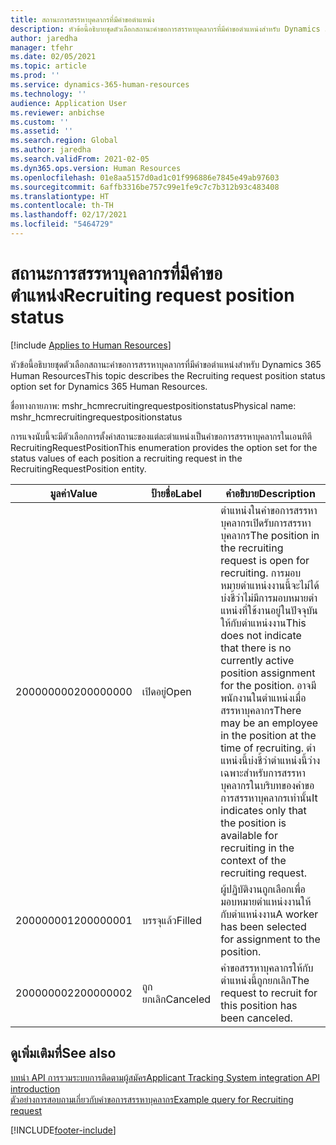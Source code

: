 ```yaml
---
title: สถานะการสรรหาบุคลากรที่มีคำขอตำแหน่ง
description: หัวข้อนี้อธิบายชุดตัวเลือกสถานะคำขอการสรรหาบุคลากรที่มีคำขอตำแหน่งสำหรับ Dynamics 365 Human Resources
author: jaredha
manager: tfehr
ms.date: 02/05/2021
ms.topic: article
ms.prod: ''
ms.service: dynamics-365-human-resources
ms.technology: ''
audience: Application User
ms.reviewer: anbichse
ms.custom: ''
ms.assetid: ''
ms.search.region: Global
ms.author: jaredha
ms.search.validFrom: 2021-02-05
ms.dyn365.ops.version: Human Resources
ms.openlocfilehash: 01e8aa5157d0ad1c01f996886e7845e49ab97603
ms.sourcegitcommit: 6affb3316be757c99e1fe9c7c7b312b93c483408
ms.translationtype: HT
ms.contentlocale: th-TH
ms.lasthandoff: 02/17/2021
ms.locfileid: "5464729"
---
```

# <a name="recruiting-request-position-status"></a><span data-ttu-id="9bbd4-103">สถานะการสรรหาบุคลากรที่มีคำขอตำแหน่ง</span><span class="sxs-lookup"><span data-stu-id="9bbd4-103">Recruiting request position status</span></span>

[!include [Applies to Human Resources](../includes/applies-to-hr.md)]

<span data-ttu-id="9bbd4-104">หัวข้อนี้อธิบายชุดตัวเลือกสถานะคำขอการสรรหาบุคลากรที่มีคำขอตำแหน่งสำหรับ Dynamics 365 Human Resources</span><span class="sxs-lookup"><span data-stu-id="9bbd4-104">This topic describes the Recruiting request position status option set for Dynamics 365 Human Resources.</span></span>

<span data-ttu-id="9bbd4-105">ชื่อทางกายภาพ: mshr_hcmrecruitingrequestpositionstatus</span><span class="sxs-lookup"><span data-stu-id="9bbd4-105">Physical name: mshr_hcmrecruitingrequestpositionstatus</span></span>

<span data-ttu-id="9bbd4-106">การแจงนับนี้จะมีตัวเลือกการตั้งค่าสถานะของแต่ละตําแหน่งเป็นคำขอการสรรหาบุคลากรในเอนทิตี RecruitingRequestPosition</span><span class="sxs-lookup"><span data-stu-id="9bbd4-106">This enumeration provides the option set for the status values of each position a recruiting request in the RecruitingRequestPosition entity.</span></span>

| <span data-ttu-id="9bbd4-107">มูลค่า</span><span class="sxs-lookup"><span data-stu-id="9bbd4-107">Value</span></span> | <span data-ttu-id="9bbd4-108">ป้ายชื่อ</span><span class="sxs-lookup"><span data-stu-id="9bbd4-108">Label</span></span> | <span data-ttu-id="9bbd4-109">คำอธิบาย</span><span class="sxs-lookup"><span data-stu-id="9bbd4-109">Description</span></span> |
| --- | --- | --- |
| <span data-ttu-id="9bbd4-110">200000000</span><span class="sxs-lookup"><span data-stu-id="9bbd4-110">200000000</span></span> | <span data-ttu-id="9bbd4-111">เปิดอยู่</span><span class="sxs-lookup"><span data-stu-id="9bbd4-111">Open</span></span> | <span data-ttu-id="9bbd4-112">ตําแหน่งในคำขอการสรรหาบุคลากรเปิดรับการสรรหาบุคลากร</span><span class="sxs-lookup"><span data-stu-id="9bbd4-112">The position in the recruiting request is open for recruiting.</span></span> <span data-ttu-id="9bbd4-113">การมอบหมายตําแหน่งงานนี้จะไม่ได้บ่งชี้ว่าไม่มีการมอบหมายตําแหน่งที่ใช้งานอยู่ในปัจจุบันให้กับตําแหน่งงาน</span><span class="sxs-lookup"><span data-stu-id="9bbd4-113">This does not indicate that there is no currently active position assignment for the position.</span></span> <span data-ttu-id="9bbd4-114">อาจมีพนักงานในตําแหน่งเมื่อสรรหาบุคลากร</span><span class="sxs-lookup"><span data-stu-id="9bbd4-114">There may be an employee in the position at the time of recruiting.</span></span> <span data-ttu-id="9bbd4-115">ตําแหน่งนี้บ่งชี้ว่าตําแหน่งนี้ว่างเฉพาะสำหรับการสรรหาบุคลากรในบริบทของคำขอการสรรหาบุคลากรเท่านั้น</span><span class="sxs-lookup"><span data-stu-id="9bbd4-115">It indicates only that the position is available for recruiting in the context of the recruiting request.</span></span> |
| <span data-ttu-id="9bbd4-116">200000001</span><span class="sxs-lookup"><span data-stu-id="9bbd4-116">200000001</span></span> | <span data-ttu-id="9bbd4-117">บรรจุแล้ว</span><span class="sxs-lookup"><span data-stu-id="9bbd4-117">Filled</span></span> | <span data-ttu-id="9bbd4-118">ผู้ปฏิบัติงานถูกเลือกเพื่อมอบหมายตําแหน่งงานให้กับตําแหน่งงาน</span><span class="sxs-lookup"><span data-stu-id="9bbd4-118">A worker has been selected for assignment to the position.</span></span> |
| <span data-ttu-id="9bbd4-119">200000002</span><span class="sxs-lookup"><span data-stu-id="9bbd4-119">200000002</span></span> | <span data-ttu-id="9bbd4-120">ถูกยกเลิก</span><span class="sxs-lookup"><span data-stu-id="9bbd4-120">Canceled</span></span> | <span data-ttu-id="9bbd4-121">คำขอสรรหาบุคลากรให้กับตําแหน่งนี้ถูกยกเลิก</span><span class="sxs-lookup"><span data-stu-id="9bbd4-121">The request to recruit for this position has been canceled.</span></span> |

## <a name="see-also"></a><span data-ttu-id="9bbd4-122">ดูเพิ่มเติมที่</span><span class="sxs-lookup"><span data-stu-id="9bbd4-122">See also</span></span>

[<span data-ttu-id="9bbd4-123">บทนํา API การรวมระบบการติดตามผู้สมัคร</span><span class="sxs-lookup"><span data-stu-id="9bbd4-123">Applicant Tracking System integration API introduction</span></span>](hr-admin-integration-ats-api-introduction.md)<br>
[<span data-ttu-id="9bbd4-124">ตัวอย่างการสอบถามเกี่ยวกับคำขอการสรรหาบุคลากร</span><span class="sxs-lookup"><span data-stu-id="9bbd4-124">Example query for Recruiting request</span></span>](hr-admin-integration-ats-api-recruiting-request-example-query.md)


[!INCLUDE[footer-include](../includes/footer-banner.md)]